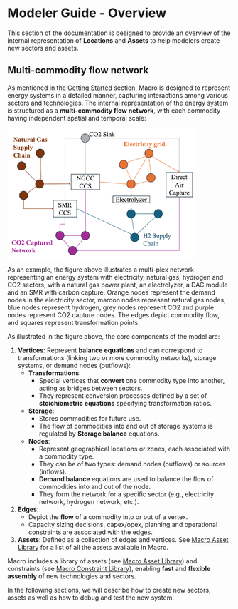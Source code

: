 # Modeler Guide - Overview

This section of the documentation is designed to provide an overview of the internal representation of **Locations** and **Assets** to help modelers create new sectors and assets. 


## Multi-commodity flow network
As mentioned in the [Getting Started](@ref) section, Macro is designed to represent energy systems in a detailed manner, capturing interactions among various sectors and technologies. 
The internal representation of the energy system is structured as a **multi-commodity flow network**, with each commodity having independent spatial and temporal scale:

![multi-commodity flow network](../../images/multi_network.png)

As an example, the figure above illustrates a multi-plex network representing an energy system with electricity, natural gas, hydrogen and CO2 sectors, with a natural gas power plant, an electrolyzer, a DAC module and an SMR with carbon capture. Orange nodes represent the demand nodes in the electricity sector, maroon nodes represent natural gas nodes, blue nodes represent hydrogen, grey nodes represent CO2 and purple nodes represent CO2 capture nodes. The edges depict commodity flow, and squares represent transformation points.

As illustrated in the figure above, the core components of the model are:

1. **Vertices**: Represent **balance equations** and can correspond to transformations (linking two or more commodity networks), storage systems, or demand nodes (outflows):
    - **Transformations**: 
        - Special vertices that **convert** one commodity type into another, acting as bridges between sectors. 
        - They represent conversion processes defined by a set of **stoichiometric equations** specifying transformation ratios.
    - **Storage**: 
        - Stores commodities for future use.
        - The flow of commodities into and out of storage systems is regulated by **Storage balance** equations.
    - **Nodes**:
        - Represent geographical locations or zones, each associated with a commodity type.
        - They can be of two types: demand nodes (outflows) or sources (inflows).
        - **Demand balance** equations are used to balance the flow of commodities into and out of the node.
        - They form the network for a specific sector (e.g., electricity network, hydrogen network, etc.).
2. **Edges**: 
    - Depict the **flow** of a commodity into or out of a vertex.
    - Capacity sizing decisions, capex/opex, planning and operational constraints are associated with the edges.
3. **Assets**: Defined as a collection of edges and vertices. See [Macro Asset Library](@ref) for a list of all the assets available in Macro.

Macro includes a library of assets (see [Macro Asset Library](@ref)) and constraints (see [Macro Constraint Library](@ref)), enabling **fast** and **flexible assembly** of new technologies and sectors.

In the following sections, we will describe how to create new sectors, assets as well as how to debug and test the new system.